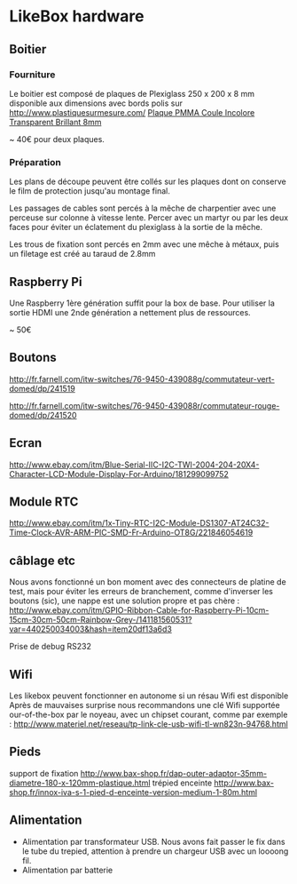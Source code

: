# LikeBox hardware

## Boitier

### Fourniture

Le boitier est composé de plaques de Plexiglass 250 x 200 x 8 mm 
disponible aux dimensions avec bords polis sur http://www.plastiquesurmesure.com/ [Plaque PMMA Coule Incolore Transparent Brillant 8mm](http://www.plastiquesurmesure.com/materiaux-plastiques-1/plaque/plaque-pmma-coule-incolore-transparent-brillant-8-mm.html)

~ 40€ pour deux plaques. 

### Préparation
Les plans de découpe peuvent être collés sur les plaques dont on conserve le film de protection jusqu'au montage final.

Les passages de cables sont percés à la mêche de charpentier avec une perceuse sur colonne à vitesse lente. Percer avec un martyr ou par les deux faces pour éviter un éclatement du plexiglass à la sortie de la mêche.

Les trous de fixation sont percés en 2mm avec une mêche à métaux, puis un filetage est créé au taraud de 2.8mm

## Raspberry Pi

Une Raspberry 1ère génération suffit pour la box de base. Pour utiliser la sortie HDMI une 2nde génération a nettement plus de ressources.

~ 50€

## Boutons

http://fr.farnell.com/itw-switches/76-9450-439088g/commutateur-vert-domed/dp/241519

http://fr.farnell.com/itw-switches/76-9450-439088r/commutateur-rouge-domed/dp/241520

## Ecran

http://www.ebay.com/itm/Blue-Serial-IIC-I2C-TWI-2004-204-20X4-Character-LCD-Module-Display-For-Arduino/181299099752

## Module RTC

http://www.ebay.com/itm/1x-Tiny-RTC-I2C-Module-DS1307-AT24C32-Time-Clock-AVR-ARM-PIC-SMD-Fr-Arduino-OT8G/221846054619

## câblage etc

Nous avons fonctionné un bon moment avec des connecteurs de platine de test, mais pour éviter les erreurs de branchement, comme d'inverser les boutons (sic), une nappe est une solution propre et pas chère :
http://www.ebay.com/itm/GPIO-Ribbon-Cable-for-Raspberry-Pi-10cm-15cm-30cm-50cm-Rainbow-Grey-/141181560531?var=440250034003&hash=item20df13a6d3

Prise de debug RS232

## Wifi

Les likebox peuvent fonctionner en autonome si un résau Wifi est disponible
Après de mauvaises surprise nous recommandons une clé Wifi supportée our-of-the-box par le noyeau, avec un chipset courant, comme par exemple : http://www.materiel.net/reseau/tp-link-cle-usb-wifi-tl-wn823n-94768.html

## Pieds

support de fixation http://www.bax-shop.fr/dap-outer-adaptor-35mm-diametre-180-x-120mm-plastique.html 
trépied enceinte http://www.bax-shop.fr/innox-iva-s-1-pied-d-enceinte-version-medium-1-80m.html

## Alimentation

- Alimentation par transformateur USB. Nous avons fait passer le fix dans le tube du trepied, attention à prendre un chargeur USB avec un loooong fil.
- Alimentation par batterie



